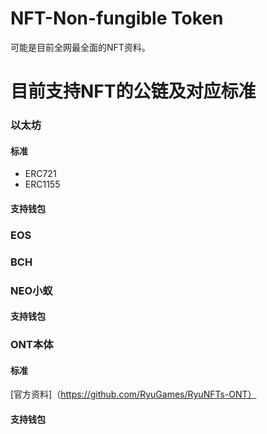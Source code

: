 # NFT-Non-fungible Token
可能是目前全网最全面的NFT资料。
# 目前支持NFT的公链及对应标准
### 以太坊
#### 标准
* ERC721
* ERC1155
#### 支持钱包
### EOS
### BCH
### NEO小蚁
#### 支持钱包
### ONT本体
#### 标准
 [官方资料]（https://github.com/RyuGames/RyuNFTs-ONT）
#### 支持钱包
